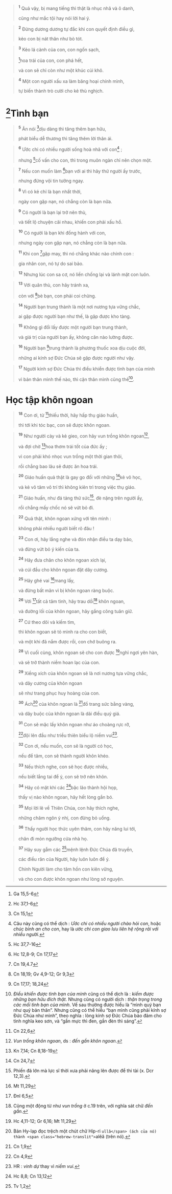 
> <sup><b>1</b></sup> Quả vậy, bị mang tiếng thì thật là nhục nhã và ô danh,
> 
> cũng như mắc tội hay nói lời hai ý.
>


> <sup><b>2</b></sup> Đừng dương dương tự đắc khi con quyết định điều gì,
> 
> kẻo con bị nát thân như bò tót.
>


> <sup><b>3</b></sup> Kẻo lá cành của con, con ngốn sạch,
> 
> [^1*]hoa trái của con, con phá hết,
> 
> và con sẽ chỉ còn như một khúc củi khô.
>


> <sup><b>4</b></sup> Một con người xấu xa làm băng hoại chính mình,
> 
> tự biến thành trò cười cho kẻ thù nghịch.
>

# [^2*]Tình bạn

> <sup><b>5</b></sup> Ăn nói [^3*]dịu dàng thì tăng thêm bạn hữu,
> 
> phát biểu dễ thương thì tăng thêm lời thân ái.
>


> <sup><b>6</b></sup> Ước chi có nhiều người sống hoà nhã với con[^1] ;
> 
> nhưng [^4*]cố vấn cho con, thì trong muôn ngàn chỉ nên chọn một.
>


> <sup><b>7</b></sup> Nếu con muốn làm [^5*]bạn với ai thì hãy thử người ấy trước,
> 
> nhưng đừng vội tin tưởng ngay.
>


> <sup><b>8</b></sup> Vì có kẻ chỉ là bạn nhất thời,
> 
> ngày con gặp nạn, nó chẳng còn là bạn nữa.
>


> <sup><b>9</b></sup> Có người là bạn lại trở nên thù,
> 
> và tiết lộ chuyện cãi nhau, khiến con phải xấu hổ.
>


> <sup><b>10</b></sup> Có người là bạn khi đồng hành với con,
> 
> nhưng ngày con gặp nạn, nó chẳng còn là bạn nữa.
>


> <sup><b>11</b></sup> Khi con [^6*]gặp may, thì nó chẳng khác nào chính con :
> 
> gia nhân con, nó tự do sai bảo.
>


> <sup><b>12</b></sup> Nhưng lúc con sa cơ, nó liền chống lại và lánh mặt con luôn.
>


> <sup><b>13</b></sup> Với quân thù, con hãy tránh xa,
> 
> còn với [^7*]bè bạn, con phải coi chừng.
>


> <sup><b>14</b></sup> Người bạn trung thành là một nơi nương tựa vững chắc,
> 
> ai gặp được người bạn như thế, là gặp được kho tàng.
>


> <sup><b>15</b></sup> Không gì đổi lấy được một người bạn trung thành,
> 
> và giá trị của người bạn ấy, không cân nào lường được.
>


> <sup><b>16</b></sup> Người bạn [^8*]trung thành là phương thuốc xoa dịu cuộc đời,
> 
> những ai kính sợ Đức Chúa sẽ gặp được người như vậy.
>


> <sup><b>17</b></sup> Người kính sợ Đức Chúa thì điều khiển được tình bạn của mình
> 
> vì bản thân mình thế nào, thì cận thân mình cũng thế[^2].
>

# Học tập khôn ngoan

> <sup><b>18</b></sup> Con ơi, từ [^9*]thiếu thời, hãy hấp thụ giáo huấn,
> 
> thì tới khi tóc bạc, con sẽ được khôn ngoan.
>


> <sup><b>19</b></sup> Như người cày và kẻ gieo, con hãy vun trồng khôn ngoan[^3],
> 
> và đợi chờ [^10*]hoa thơm trái tốt của đức ấy ;
> 
> vì con phải khó nhọc vun trồng một thời gian thôi,
> 
> rồi chẳng bao lâu sẽ được ăn hoa trái.
>


> <sup><b>20</b></sup> Giáo huấn quả thật là gay go đối với những [^11*]kẻ vô học,
> 
> và kẻ vô tâm vô trí thì không kiên trì trong việc thụ giáo.
>


> <sup><b>21</b></sup> Giáo huấn, như đá tảng thử sức[^4], đè nặng trên người ấy,
> 
> rồi chẳng mấy chốc nó sẽ vứt bỏ đi.
>


> <sup><b>22</b></sup> Quả thật, khôn ngoan xứng với tên mình :
> 
> không phải nhiều người biết rõ đâu !
>


> <sup><b>23</b></sup> Con ơi, hãy lắng nghe và đón nhận điều ta dạy bảo,
> 
> và đừng vứt bỏ ý kiến của ta.
>


> <sup><b>24</b></sup> Hãy đưa chân cho khôn ngoan xích lại,
> 
> và cúi đầu cho khôn ngoan đặt dây cương.
>


> <sup><b>25</b></sup> Hãy ghé vai [^12*]mang lấy,
> 
> và đừng bất mãn vì bị khôn ngoan ràng buộc.
>


> <sup><b>26</b></sup> Với [^13*]tất cả tâm tình, hãy trau dồi[^5] khôn ngoan,
> 
> và đường lối của khôn ngoan, hãy gắng công tuân giữ.
>


> <sup><b>27</b></sup> Cứ theo dõi và kiếm tìm,
> 
> thì khôn ngoan sẽ tỏ mình ra cho con biết,
> 
> và một khi đã nắm được rồi, con chớ buông ra.
>


> <sup><b>28</b></sup> Vì cuối cùng, khôn ngoan sẽ cho con được [^14*]nghỉ ngơi yên hàn,
> 
> và sẽ trở thành niềm hoan lạc của con.
>


> <sup><b>29</b></sup> Xiềng xích của khôn ngoan sẽ là nơi nương tựa vững chắc,
> 
> và dây cương của khôn ngoan
> 
> sẽ như trang phục huy hoàng của con.
>


> <sup><b>30</b></sup> Ách[^6] của khôn ngoan là [^15*]đồ trang sức bằng vàng,
> 
> và dây buộc của khôn ngoan là dải điều quý giá.
>


> <sup><b>31</b></sup> Con sẽ mặc lấy khôn ngoan như áo choàng rực rỡ,
> 
> [^16*]đội lên đầu như triều thiên biểu lộ niềm vui[^7].
>


> <sup><b>32</b></sup> Con ơi, nếu muốn, con sẽ là người có học,
> 
> nếu để tâm, con sẽ thành người khôn khéo.
>


> <sup><b>33</b></sup> Nếu thích nghe, con sẽ học được nhiều,
> 
> nếu biết lắng tai để ý, con sẽ trở nên khôn.
>


> <sup><b>34</b></sup> Hãy có mặt khi các [^17*]bậc lão thành hội họp,
> 
> thấy vị nào khôn ngoan, hãy hết lòng gắn bó.
>


> <sup><b>35</b></sup> Mọi lời lẽ về Thiên Chúa, con hãy thích nghe,
> 
> những châm ngôn ý nhị, con đừng bỏ uổng.
>


> <sup><b>36</b></sup> Thấy người học thức uyên thâm, con hãy năng lui tới,
> 
> chân đi mòn ngưỡng cửa nhà họ.
>


> <sup><b>37</b></sup> Hãy suy gẫm các [^18*]mệnh lệnh Đức Chúa đã truyền,
> 
> các điều răn của Người, hãy luôn luôn để ý.
> 
> Chính Người làm cho tâm hồn con kiên vững,
> 
> và cho con được khôn ngoan như lòng sở nguyện.
>

[^1]: Câu này cũng có thể dịch : <i>Ước chi có nhiều người chào hỏi con</i>, hoặc <i>chúc bình an cho con</i>, hay là <i>ước chi con giao lưu liên hệ rộng rãi với nhiều người</i>.
[^2]: <i>Điều khiển được tình bạn của mình</i> cũng có thể dịch là : <i>kiếm được những bạn hữu đích thật</i>. Nhưng cũng có người dịch : <i>thận trọng trong các mối tình bạn của mình</i>. Vế sau thường được hiểu là “mình quý bạn như quý bản thân”. Nhưng cũng có thể hiểu “bạn mình cũng phải kính sợ Đức Chúa như mình”, theo nghĩa : lòng kính sợ Đức Chúa bảo đảm cho tình nghĩa keo sơn, và “gần mực thì đen, gần đèn thì sáng”.
[^3]: <i>Vun trồng khôn ngoan</i>, ds : <i>đến gần khôn ngoan</i>.
[^4]: Phiến đá lớn mà lực sĩ thời xưa phải nâng lên được để thi tài (x. Dcr 12,3).
[^5]: Cũng một động từ như <i>vun trồng</i> ở c.19 trên, với nghĩa sát chữ <i>đến gần</i>.
[^6]: Bản Hy-lạp đọc trệch một chút chữ Híp-ri <span class="hebrew-translit">`ullâ</span> (ách của nó) thành <span class="hebrew-translit">`alêâ</span> (trên nó).
[^7]: HR : <i>vinh dự</i> thay vì <i>niềm vui</i>.
[^1*]: Ga 15,5-6
[^2*]: Hc 37,1-6
[^3*]: Cn 15,1
[^4*]: Hc 37,7-16
[^5*]: Hc 12,8-9; Cn 17,17
[^6*]: Cn 19,4.7
[^7*]: Cn 18,19; Gv 4,9-12; Gr 9,3
[^8*]: Cn 17,17; 18,24
[^9*]: Cn 22,6
[^10*]: Kn 7,14; Cn 8,18-19
[^11*]: Cn 24,7
[^12*]: Mt 11,29
[^13*]: Đnl 6,5
[^14*]: Hc 4,11-12; Gr 6,16; Mt 11,29
[^15*]: Cn 1,9
[^16*]: Cn 4,9
[^17*]: Hc 8,8; Cn 13,12
[^18*]: Tv 1,2
